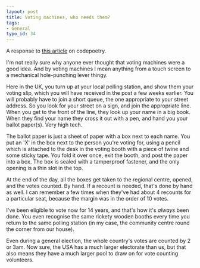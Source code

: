 ```yaml
---
layout: post
title: Voting machines, who needs them?
tags:
- General
typo_id: 34
---
```


A response to [this article](https://web.archive.org/web/20041208135420/http://www.codepoetry.net:80/archives/2004/11/07/surprise_you_can_tamper_with_electronic_votes.php) on codepoetry.

I'm not really sure why anyone ever thought that voting machines were a good idea.  And by voting machines I mean anything from a touch screen to a mechanical hole-punching lever thingy.

Here in the UK, you turn up at your local polling station, and show them your voting slip, which you will have received in the post a few weeks earlier.  You will probably have to join a short queue, the one appropriate to your street address.  So you look for your street on a sign, and join the appropriate line.  
When you get to the front of the line, they look up your name in a big book. When they find your name they cross it out with a pen, and hand you your ballot paper(s).  Very high tech.

The ballot paper is just a sheet of paper with a box next to each name.  You put an 'X' in the box next to the person you're voting for, using a pencil which is attached to the desk in the voting booth with a piece of twine and some sticky tape.  You fold it over once, exit the booth, and post the paper into a box.  The box is sealed with a tamperproof fastener, and the only opening is a thin slot in the top.

At the end of the day, all the boxes get taken to the regional centre, opened, and the votes counted.  By hand.  If a recount is needed, that's done by hand as well.  I can remember a few times when they've had about 4 recounts for a particular seat, because the margin was in the order of 10 votes.

I've been eligible to vote now for 14 years, and that's how it's *always* been done.  You even recognise the same rickety wooden booths every time you return to the same polling station (in my case, the community centre round the corner from our house).

Even during a general election, the whole country's votes are counted by 2 or 3am.  Now sure, the USA has a much larger electorate than us, but that also means they have a much larger pool to draw on for vote counting volunteers.
